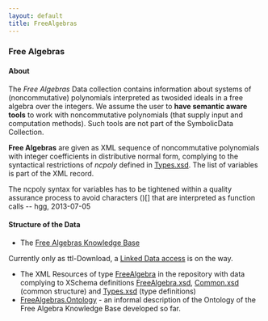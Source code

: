 ```yaml
---
layout: default
title: FreeAlgebras
---
```


### Free Algebras

#### About

The *Free Algebras* Data collection contains information about systems of (noncommutative) polynomials interpreted as twosided ideals in a free algebra over the integers. We assume the user to **have semantic aware tools** to work with noncommutative polynomials (that supply input and computation methods). Such tools are not part of the SymbolicData Collection.

**Free Algebras** are given as XML sequence of noncommutative polynomials with integer coefficients in distributive normal form, complying to the syntactical restrictions of *ncpoly* defined in [Types.xsd](http://symbolicdata.org/XMLResources/Types.xsd). The list of variables is part of the XML record.

  
The ncpoly syntax for variables has to be tightened within a quality assurance process to avoid characters ()[] that are interpreted as function calls -- hgg, 2013-07-05

#### Structure of the Data

-   The [Free Algebras Knowledge Base](http://symbolicdata.org/RDFData/FreeAlgebras.ttl)

  
  
Currently only as ttl-Download, a [Linked Data access](http://linkeddata.org) is on the way.

-   The XML Resources of type [FreeAlgebra](http://symbolicdata.org/XMLResources/FreeAlgebra) in the repository with data complying to XSchema definitions [FreeAlgebra.xsd](http://symbolicdata.org/XMLResources/FreeAlgebra.xsd), [Common.xsd](http://symbolicdata.org/XMLResources/Common.xsd) (common structure) and [Types.xsd](http://symbolicdata.org/XMLResources/Types.xsd) (type definitions)
-   [FreeAlgebras.Ontology](FreeAlgebras.Ontology "wikilink") - an informal description of the Ontology of the Free Algebra Knowledge Base developed so far.

